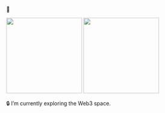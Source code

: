 👋

<div>
  <img height="200px" src="https://github-readme-stats.vercel.app/api?username=re2005&show_icons=true&include_all_commits=true&count_private=true"/>
  <img height="200px" src="https://github-readme-stats.vercel.app/api/top-langs/?username=re2005&layout=compact&langs_count=8"/>
</div>

🔒 I’m currently exploring the Web3 space.
